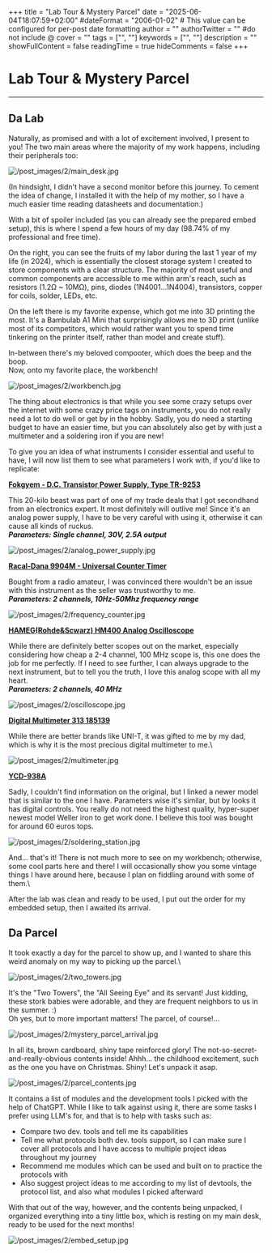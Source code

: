 +++
title = "Lab Tour & Mystery Parcel"
date = "2025-06-04T18:07:59+02:00"
#dateFormat = "2006-01-02" # This value can be configured for per-post date formatting
author = ""
authorTwitter = "" #do not include @
cover = ""
tags = ["", ""]
keywords = ["", ""]
description = ""
showFullContent = false
readingTime = true
hideComments = false
+++

# **Lab Tour & Mystery Parcel**

---

## **Da Lab**

Naturally, as promised and with a lot of excitement involved, I present to you!
The two main areas where the majority of my work happens, including their peripherals too:

![/post_images/2/main_desk.jpg](/post_images/2/main_desk.jpg)

(In hindsight, I didn't have a second monitor before this journey. To cement the idea of change, I installed it with the help of my mother, so I have a much easier time reading datasheets and documentation.)

With a bit of spoiler included (as you can already see the prepared embed setup), this is where I spend a few hours of my day (98.74% of my professional and free time).

On the right, you can see the fruits of my labor during the last 1 year of my life (in 2024), which is essentially the closest storage system I created to store components with a clear structure. The majority of most useful and common components are accessible to me within arm's reach, such as resistors (1.2Ω ~ 10MΩ), pins, diodes (1N4001...1N4004), transistors, copper for coils, solder, LEDs, etc.

On the left there is my favorite expense, which got me into 3D printing the most. It's a Bambulab A1 Mini that surprisingly allows me to 3D print (unlike most of its competitors, which would rather want you to spend time tinkering on the printer itself, rather than model and create stuff).

In-between there's my beloved compooter, which does the beep and the boop.\
Now, onto my favorite place, the workbench!

![/post_images/2/workbench.jpg](/post_images/2/workbench.jpg)

The thing about electronics is that while you see some crazy setups over the internet with some crazy price tags on instruments, you do not really need a lot to do well or get by in the hobby. Sadly, you do need a starting budget to have an easier time, but you can absolutely also get by with just a multimeter and a soldering iron if you are new!

To give you an idea of what instruments I consider essential and useful to have, I will now list them to see what parameters I work with, if you'd like to replicate:

**[Fokgyem - D.C. Transistor Power Supply, Type TR-9253](https://www.radiomuseum.org/r/fokgyem_dc_power_supply_tr_9253.html)**

This 20-kilo beast was part of one of my trade deals that I got secondhand from an electronics expert. It most definitely will outlive me! Since it's an analog power supply, I have to be very careful with using it, otherwise it can cause all kinds of ruckus.\
_**Parameters: Single channel, 30V, 2.5A output**_

![/post_images/2/analog_power_supply.jpg](/post_images/2/analog_power_supply.jpg)

**[Racal-Dana 9904M - Universal Counter Timer](https://www.radiomuseum.org/r/racal_universal_counter_timer_9904.html)**

Bought from a radio amateur, I was convinced there wouldn't be an issue with this instrument as the seller was trustworthy to me.\
_**Parameters: 2 channels, 10Hz-50Mhz frequency range**_

![/post_images/2/frequency_counter.jpg](/post_images/2/frequency_counter.jpg)

**[HAMEG(Rohde&Scwarz) HM400 Analog Oscilloscope](https://www.farnell.com/datasheets/1703005.pdf)**

While there are definitely better scopes out on the market, especially considering how cheap a 2-4 channel, 100 MHz scope is, this one does the job for me perfectly. If I need to see further, I can always upgrade to the next instrument, but to tell you the truth, I love this analog scope with all my heart.\
_**Parameters: 2 channels, 40 MHz**_

![/post_images/2/oscilloscope.jpg](/post_images/2/oscilloscope.jpg)

**[Digital Multimeter 313 185139](https://www.barkacssarok.hu/uzlet/szerszamok/keziszerszamok/meroeszkoz/multimeter/digitalis-multimeter3/)**

While there are better brands like UNI-T, it was gifted to me by my dad, which is why it is the most precious digital multimeter to me.\

![/post_images/2/multimeter.jpg](/post_images/2/multimeter.jpg)

**[YCD-938A](http://www.ycdtools.com/LeadFree-Soldering-Station/products_11_en.html)**

Sadly, I couldn't find information on the original, but I linked a newer model that is similar to the one I have. Parameters wise it's similar, but by looks it has digital controls. You really do not need the highest quality, hyper-super newest model Weller iron to get work done. I believe this tool was bought for around 60 euros tops.

![/post_images/2/soldering_station.jpg](/post_images/2/soldering_station.jpg)

And... that's it! There is not much more to see on my workbench; otherwise, some cool parts here and there! I will occasionally show you some vintage things I have around here, because I plan on fiddling around with some of them.\

After the lab was clean and ready to be used, I put out the order for my embedded setup, then I awaited its arrival.

## Da Parcel

It took exactly a day for the parcel to show up, and I wanted to share this weird anomaly on my way to picking up the parcel.\

![/post_images/2/two_towers.jpg](/post_images/2/two_towers.jpg)

It's the "Two Towers", the "All Seeing Eye" and its servant! Just kidding, these stork babies were adorable, and they are frequent neighbors to us in the summer. :)\
Oh yes, but to more important matters! The parcel, of course!...

![/post_images/2/mystery_parcel_arrival.jpg](/post_images/2/mystery_parcel_arrival.jpg)

In all its, brown cardboard, shiny tape reinforced glory! The not-so-secret-and-really-obvious contents inside! Ahhh... the childhood excitement, such as the one you have on Christmas. Shiny! Let's unpack it asap.

![/post_images/2/parcel_contents.jpg](/post_images/2/parcel_contents.jpg)

It contains a list of modules and the development tools I picked with the help of ChatGPT. While I like to talk against using it, there are some tasks I prefer using LLM's for, and that is to help with tasks such as:

- Compare two dev. tools and tell me its capabilities
- Tell me what protocols both dev. tools support, so I can make sure I cover all protocols and I have access to multiple project ideas throughout my journey
- Recommend me modules which can be used and built on to practice the protocols with
- Also suggest project ideas to me according to my list of devtools, the protocol list, and also what modules I picked afterward

With that out of the way, however, and the contents being unpacked, I organized everything into a tiny little box, which is resting on my main desk, ready to be used for the next months!

![/post_images/2/embed_setup.jpg](/post_images/2/embed_setup.jpg)
